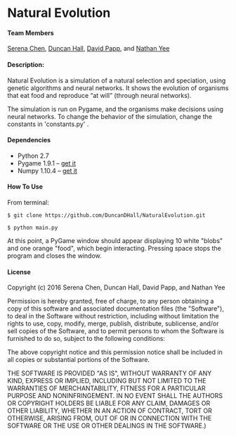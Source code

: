 # Natural Evolution

#### Team Members
[Serena Chen](https://github.com/poosomooso), [Duncan Hall](https://github.com/DuncanDHall), [David Papp](https://github.com/davpapp), and [Nathan Yee](https://github.com/NathanYee)

####  Description:
Natural Evolution is a simulation of a natural selection and speciation, using genetic algorithms and neural networks.  It shows the evolution of organisms that eat food and reproduce “at will” (through neural networks).

The simulation is run on Pygame, and the organisms make decisions using neural networks.
To change the behavior of the simulation, change the constants in 'constants.py' .

#### Dependencies
* Python 2.7
* Pygame 1.9.1 – [get it](http://www.pygame.org/wiki/GettingStarted)
* Numpy 1.10.4 – [get it](http://www.scipy.org/scipylib/download.html)

#### How To Use
From terminal:
```
$ git clone https://github.com/DuncanDHall/NaturalEvolution.git
```
```
$ python main.py 
```
At this point, a PyGame window should appear displaying 10 white "blobs" and one orange "food", which begin interacting. Pressing space stops the program and closes the window.

#### License
Copyright (c) 2016 Serena Chen, Duncan Hall, David Papp, and Nathan Yee

Permission is hereby granted, free of charge, to any person obtaining a copy of this software and associated documentation files (the "Software"), to deal in the Software without restriction, including without limitation the rights to use, copy, modify, merge, publish, distribute, sublicense, and/or sell copies of the Software, and to permit persons to whom the Software is furnished to do so, subject to the following conditions:

The above copyright notice and this permission notice shall be included in all copies or substantial portions of the Software.

THE SOFTWARE IS PROVIDED "AS IS", WITHOUT WARRANTY OF ANY KIND, EXPRESS OR IMPLIED, INCLUDING BUT NOT LIMITED TO THE WARRANTIES OF MERCHANTABILITY, FITNESS FOR A PARTICULAR PURPOSE AND NONINFRINGEMENT. IN NO EVENT SHALL THE AUTHORS OR COPYRIGHT HOLDERS BE LIABLE FOR ANY CLAIM, DAMAGES OR OTHER LIABILITY, WHETHER IN AN ACTION OF CONTRACT, TORT OR OTHERWISE, ARISING FROM, OUT OF OR IN CONNECTION WITH THE SOFTWARE OR THE USE OR OTHER DEALINGS IN THE SOFTWARE.)
